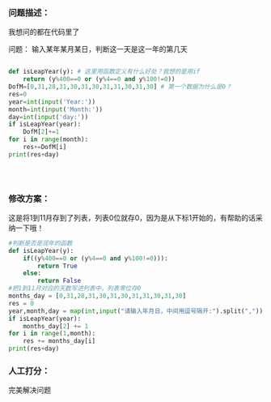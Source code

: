 ### 问题描述：
<p>我想问的都在代码里了</p>
问题： 输入某年某月某日，判断这一天是这一年的第几天

```python

def isLeapYear(y): # 这里用函数定义有什么好处？我想的是用if
    return (y%400==0 or (y%4==0 and y%100!=0))
DofM=[0,31,28,31,30,31,30,31,31,30,31,30] # 第一个数据为什么是0？
res=0
year=int(input('Year:'))
month=int(input('Month:'))
day=int(input('day:'))
if isLeapYear(year):
    DofM[2]+=1
for i in range(month):
    res+=DofM[i]
print(res+day)


 
```

### 修改方案：
这是将1到11月存到了列表，列表0位就存0，因为是从下标1开始的，有帮助的话采纳一下哦！

```python
#判断是否是润年的函数
def isLeapYear(y):
    if((y%400==0 or (y%4==0 and y%100!=0))):
        return True
    else:
        return False
#把1到11月对应的天数写进列表中，列表零位存0
months_day = [0,31,28,31,30,31,30,31,31,30,31,30]
res = 0
year,month,day = map(int,input("请输入年月日，中间用逗号隔开:").split(","))
if isLeapYear(year):
    months_day[2] += 1
for i in range(1,month):
    res += months_day[i]
print(res+day)


```

### 人工打分：
完美解决问题
